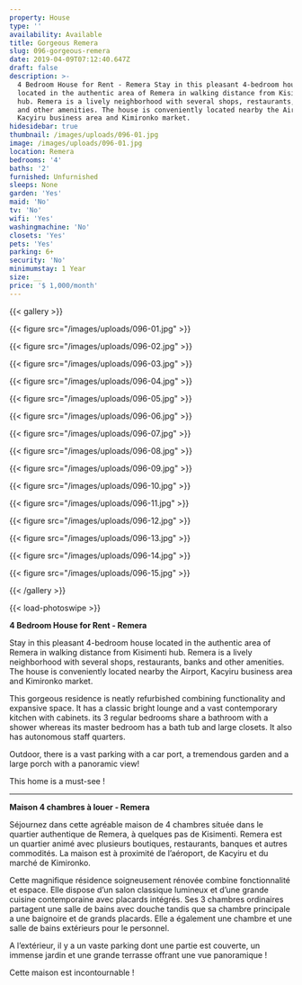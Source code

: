 ```yaml
---
property: House
type: ''
availability: Available
title: Gorgeous Remera
slug: 096-gorgeous-remera
date: 2019-04-09T07:12:40.647Z
draft: false
description: >-
  4 Bedroom House for Rent - Remera Stay in this pleasant 4-bedroom house
  located in the authentic area of Remera in walking distance from Kisimenti
  hub. Remera is a lively neighborhood with several shops, restaurants, banks
  and other amenities. The house is conveniently located nearby the Airport,
  Kacyiru business area and Kimironko market. 
hidesidebar: true
thumbnail: /images/uploads/096-01.jpg
image: /images/uploads/096-01.jpg
location: Remera
bedrooms: '4'
baths: '2'
furnished: Unfurnished
sleeps: None
garden: 'Yes'
maid: 'No'
tv: 'No'
wifi: 'Yes'
washingmachine: 'No'
closets: 'Yes'
pets: 'Yes'
parking: 6+
security: 'No'
minimumstay: 1 Year
size: __
price: '$ 1,000/month'
---
```

{{< gallery >}}

{{< figure src="/images/uploads/096-01.jpg" >}}

{{< figure src="/images/uploads/096-02.jpg" >}}

{{< figure src="/images/uploads/096-03.jpg" >}}

{{< figure src="/images/uploads/096-04.jpg" >}}

{{< figure src="/images/uploads/096-05.jpg" >}}

{{< figure src="/images/uploads/096-06.jpg" >}}

{{< figure src="/images/uploads/096-07.jpg" >}}

{{< figure src="/images/uploads/096-08.jpg" >}}

{{< figure src="/images/uploads/096-09.jpg" >}}

{{< figure src="/images/uploads/096-10.jpg" >}}

{{< figure src="/images/uploads/096-11.jpg" >}}

{{< figure src="/images/uploads/096-12.jpg" >}}

{{< figure src="/images/uploads/096-13.jpg" >}}

{{< figure src="/images/uploads/096-14.jpg" >}}

{{< figure src="/images/uploads/096-15.jpg" >}}

{{< /gallery >}}

{{< load-photoswipe >}}

**4 Bedroom House for Rent - Remera**

Stay in this pleasant 4-bedroom house located in the authentic area of Remera in walking distance from Kisimenti hub. Remera is a lively neighborhood with several shops, restaurants, banks and other amenities. The house is conveniently located nearby the Airport, Kacyiru business area and Kimironko market. 

This gorgeous residence is neatly refurbished combining functionality and expansive space. It has a classic bright lounge and a vast contemporary kitchen with cabinets. its 3 regular bedrooms share a bathroom with a shower whereas its master bedroom has a bath tub and large closets. It also has autonomous staff quarters. 

Outdoor, there is a vast parking with a car port, a tremendous garden and a large porch with a panoramic view!

This home is a must-see !

- - -

**Maison 4 chambres à louer - Remera**

Séjournez dans cette agréable maison de 4 chambres située dans le quartier authentique de Remera, à quelques pas de Kisimenti. Remera est un quartier animé avec plusieurs boutiques, restaurants, banques et autres commodités.  La maison est à proximité de l’aéroport, de Kacyiru et du marché de Kimironko. 

Cette magnifique résidence soigneusement rénovée combine fonctionnalité et espace.  Elle dispose d’un salon classique lumineux et d’une grande cuisine contemporaine avec placards intégrés. Ses 3 chambres ordinaires partagent une salle de bains avec douche tandis que sa chambre principale a une baignoire et de grands placards. Elle a également une chambre et une salle de bains extérieurs pour le personnel.

A l’extérieur, il y a un vaste parking dont une partie est couverte, un immense jardin et une grande terrasse offrant une vue panoramique !

Cette maison est incontournable !
